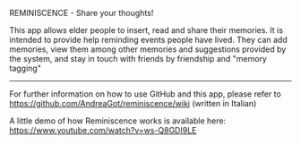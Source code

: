 REMINISCENCE - Share your thoughts!

This app allows elder people to insert, read and share their memories. 
It is intended to provide help reminding events people have lived.
They can add memories, view them among other memories and suggestions provided by the system, and stay in touch with friends by friendship and "memory tagging"

---

For further information on how to use GitHub and this app, please refer to https://github.com/AndreaGot/reminiscence/wiki (written in Italian)

A little demo of how Reminiscence works is available here: https://www.youtube.com/watch?v=ws-Q8GDI9LE
